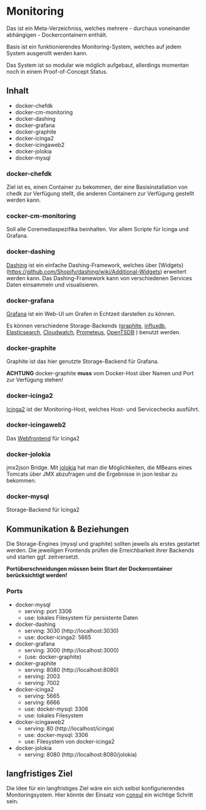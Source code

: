 # Monitoring

Das ist ein Meta-Verzeichniss, welches mehrere - durchaus voneinander abhängigen - Dockercontainern enthält.

Basis ist ein funktionierendes Monitoring-System, welches auf jedem System ausgerollt werden kann. 

Das System ist so modular wie möglich aufgebaut, allerdings momentan noch in einem Proof-of-Concept Status.

## Inhalt

 - docker-chefdk
 - docker-cm-monitoring
 - docker-dashing
 - docker-grafana
 - docker-graphite
 - docker-icinga2
 - docker-icingaweb2
 - docker-jolokia
 - docker-mysql

### docker-chefdk

Ziel ist es, einen Container zu bekommen, der eine Basisinstallation von chedk zur Verfügung stellt, die anderen Containern zur Verfügung gestellt werden kann.

### cocker-cm-monitoring

Soll alle Coremediaspezifika beinhalten. Vor allem Scripte für Icinga und Grafana.

### docker-dashing

[Dashing](http://dashing.io/) ist ein einfache Dashing-Framework, welches über [Widgets}(https://github.com/Shopify/dashing/wiki/Additional-Widgets) erweitert werden kann.
Das Dashing-Framework kann von verschiedenen Services Daten einsammeln und visualisieren.

### docker-grafana

[Grafana](http://grafana.org/) ist ein Web-UI um Grafen in Echtzeit darstellen zu können.

Es können verschiedene Storage-Backends ([graphite](http://graphite.readthedocs.org/en/latest/), [influxdb](https://influxdata.com/), [Elasticsearch](https://www.elastic.co/products/elasticsearch), [Cloudwatch](https://aws.amazon.com/de/cloudwatch/), [Prometeus](https://prometheus.io/), [OpenTSDB](http://opentsdb.net/) ) benutzt werden.

### docker-graphite

Graphite ist das hier genutzte Storage-Backend für Grafana.

**ACHTUNG** docker-graphite **muss** vom Docker-Host über Namen und Port zur Verfügung stehen!

### docker-icinga2

[Icinga2](https://www.icinga.org/products/icinga-2/) ist der Monitoring-Host, welches Host- und Servicechecks ausführt.

### docker-icingaweb2

Das [Webfrontend](https://www.icinga.org/products/screenshots/icinga-web-2/) für Icinga2

### docker-jolokia

jmx2json Bridge.
Mit [jolokia](https://jolokia.org/) hat man die Möglichkeiten, die MBeans eines Tomcats über JMX abzufragen und die Ergebnisse in json lesbar zu bekommen.

### docker-mysql

Storage-Backend für Icinga2

## Kommunikation & Beziehungen

Die Storage-Engines (mysql und graphite) sollten jeweils als erstes gestartet werden.
Die jeweiligen Frontends prüfen die Erreichbarkeit ihrer Backends und starten ggf. zeitversetzt. 

**Portüberschneidungen müssen beim Start der Dockercontainer berücksichtigt werden!**

### Ports
 - docker-mysql
      - serving: port 3306
      - use: lokales Filesystem für persistente Daten
 - docker-dashing
      - serving: 3030 (http://localhost:3030)
      - use: docker-icinga2: 5665
 - docker-grafana
      - serving: 3000 (http://localhost:3000)
      - (use: docker-graphite)
 - docker-graphite
      - serving: 8080 (http://localhost:8080)
      - serving: 2003
      - serving: 7002
 - docker-icinga2
      - serving: 5665
      - serving: 6666
      - use: docker-mysql: 3306
      - use: lokales Filesystem 
 - docker-icingaweb2
      - serving: 80 (http://localhost/icinga)
      - use: docker-mysql: 3306
      - use: Filesystem von docker-icinga2
 - docker-jolokia
      - serving: 8080 (http://localhost:8080/jolokia)

## langfristiges Ziel

Die Idee für ein langfristiges Ziel wäre ein sich selbst konfigurierendes Monitoringsystem.
Hier könnte der Einsatz von [consul](https://www.consul.io/) ein wichtige Schritt sein.


